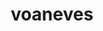 ---
title: voaneves
github: https://github.com/voaneves
mode: dark
transition: 1s
score: 89
archetype:
- Code
- Badges | Tags | Icons
- Game
- Descriptive
- Innovative
- Little Bit of Everything
---